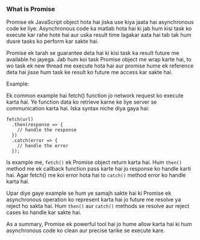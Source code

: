 ### What is Promise

Promise ek JavaScript object hota hai jiska use kiya jaata hai asynchronous code ke liye. Asynchronous code ka matlab hota hai ki jab hum kisi task ko execute kar rahe hote hai aur uska result time lagakar aata hai tab tak hum dusre tasks ko perform kar sakte hai.

Promise ek tarah se guarantee deta hai ki kisi task ka result future me available ho jayega. Jab hum koi task Promise object me wrap karte hai, to wo task ek new thread me execute hota hai aur promise hume ek reference deta hai jisse hum task ke result ko future me access kar sakte hai.

Example:

Ek common example hai fetch() function jo network request ko execute karta hai. Ye function data ko retrieve karne ke liye server se communication karta hai. Iska syntax niche diya gaya hai:

```
fetch(url)
  .then(response => {
    // handle the response
  })
  .catch(error => {
    // handle the error
  });
```

Is example me, `fetch()` ek Promise object return karta hai. Hum `then()` method me ek callback function pass karte hai jo response ko handle karti hai. Agar fetch() me koi error hota hai to `catch()` method error ko handle karta hai.

Upar diye gaye example se hum ye samajh sakte hai ki Promise ek asynchronous operation ko represent karta hai jo future me resolve ya reject ho sakta hai. Hum `then()` aur `catch()` methods se resolve aur reject cases ko handle kar sakte hai.

As a summary, Promise ek powerful tool hai jo hume allow karta hai ki hum asynchronous code ko clean aur precise tarike se execute kare.
